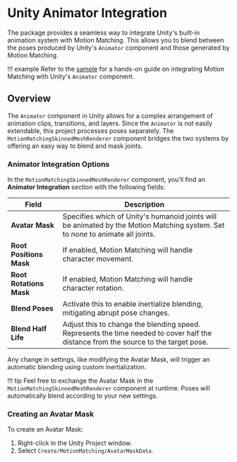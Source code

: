 # Unity Animator Integration

The package provides a seamless way to integrate Unity's built-in animation system with Motion Matching. This allows you to blend between the poses produced by Unity's `Animator` component and those generated by Motion Matching.

!!! example
	Refer to the [sample](../samples/unity_animation.md) for a hands-on guide on integrating Motion Matching with Unity's `Animator` component.

## Overview

The `Animator` component in Unity allows for a complex arrangement of animation clips, transitions, and layers. Since the `Animator` is not easily extendable, this project processes poses separately. The `MotionMatchingSkinnedMeshRenderer` component bridges the two systems by offering an easy way to blend and mask joints.

### Animator Integration Options

In the `MotionMatchingSkinnedMeshRenderer` component, you'll find an **Animator Integration** section with the following fields:

| Field                 | Description                                                                                                        |
|---------------------- |--------------------------------------------------------------------------------------------------------------------|
| **Avatar Mask**       | Specifies which of Unity's humanoid joints will be animated by the Motion Matching system. Set to *none* to animate all joints. |
| **Root Positions Mask** | If enabled, Motion Matching will handle character movement.                                                           |
| **Root Rotations Mask** | If enabled, Motion Matching will handle character rotation.                                                            |
| **Blend Poses**       | Activate this to enable inertialize blending, mitigating abrupt pose changes.                                         |
| **Blend Half Life**   | Adjust this to change the blending speed. Represents the time needed to cover half the distance from the source to the target pose. |

Any change in settings, like modifying the Avatar Mask, will trigger an automatic blending using custom inertialization.

!!! tip
	Feel free to exchange the Avatar Mask in the `MotionMatchingSkinnedMeshRenderer` component at runtime. Poses will automatically blend according to your new settings.

### Creating an Avatar Mask

To create an Avatar Mask:

1. Right-click in the Unity Project window.
2. Select `Create/MotionMatching/AvatarMaskData`.
